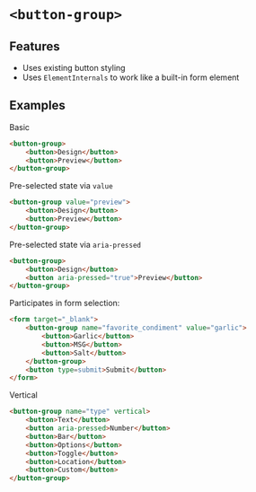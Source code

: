 # `<button-group>`


## Features

- Uses existing button styling
- Uses `ElementInternals` to work like a built-in form element


## Examples

Basic

```html
<button-group>
	<button>Design</button>
	<button>Preview</button>
</button-group>
```

Pre-selected state via `value`

```html
<button-group value="preview">
	<button>Design</button>
	<button>Preview</button>
</button-group>
```

Pre-selected state via `aria-pressed`

```html
<button-group>
	<button>Design</button>
	<button aria-pressed="true">Preview</button>
</button-group>
```

Participates in form selection:

```html
<form target="_blank">
	<button-group name="favorite_condiment" value="garlic">
		<button>Garlic</button>
		<button>MSG</button>
		<button>Salt</button>
	</button-group>
	<button type=submit>Submit</button>
</form>
```

Vertical

```html
<button-group name="type" vertical>
	<button>Text</button>
	<button aria-pressed>Number</button>
	<button>Bar</button>
	<button>Options</button>
	<button>Toggle</button>
	<button>Location</button>
	<button>Custom</button>
</button-group>
```
